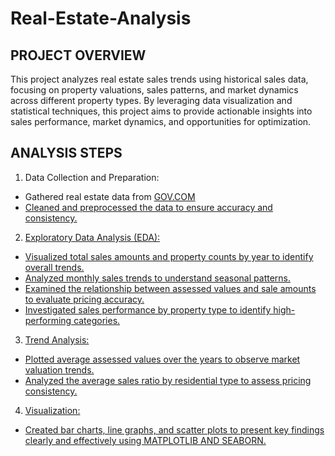 # Real-Estate-Analysis
## PROJECT OVERVIEW 
This project analyzes real estate sales trends using historical sales data, focusing on property valuations, sales patterns, and market dynamics across different property types. By leveraging data visualization and statistical techniques, this project aims to provide actionable insights into sales performance, market dynamics, and opportunities for optimization.

## ANALYSIS STEPS
1. Data Collection and Preparation:
- Gathered real estate data from <a href="https://catalog.data.gov/dataset/real-estate-sales-2001-2018">GOV.COM
- Cleaned and preprocessed the data to ensure accuracy and consistency.

2. Exploratory Data Analysis (EDA):
- Visualized total sales amounts and property counts by year to identify overall trends.
- Analyzed monthly sales trends to understand seasonal patterns.
- Examined the relationship between assessed values and sale amounts to evaluate pricing accuracy.
- Investigated sales performance by property type to identify high-performing categories.

3. Trend Analysis:
- Plotted average assessed values over the years to observe market valuation trends.
- Analyzed the average sales ratio by residential type to assess pricing consistency.

4. Visualization:
- Created bar charts, line graphs, and scatter plots to present key findings clearly and effectively using MATPLOTLIB AND SEABORN.
